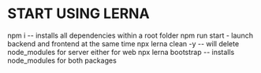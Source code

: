 # START USING LERNA
npm i -- installs all dependencies within a root folder
npm run start - launch backend and frontend at the same time
npx lerna clean -y -- will delete node_modules for server either for web
npx lerna bootstrap -- installs node_modules for both packages
